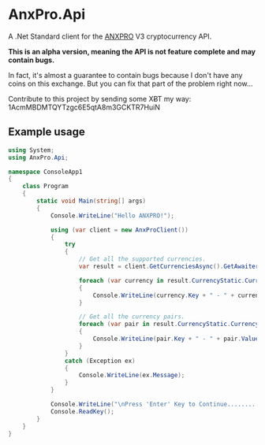 ﻿# AnxPro.Api
A .Net Standard client for the [ANXPRO](https://anxpro.com/pages/api) V3 cryptocurrency API. 


**This is an alpha version, meaning the API is not feature complete and may contain bugs.**

In fact, it's almost a guarantee to contain bugs because I don't have any coins on this exchange.
But you can fix that part of the problem right now...

Contribute to this project by sending some XɃT my way: 1AcmMBDMTQYTzgc6E5qtA8m3GCKTR7HuiN 

## Example usage

```csharp
using System;
using AnxPro.Api;

namespace ConsoleApp1
{
    class Program
    {
        static void Main(string[] args)
        {
            Console.WriteLine("Hello ANXPRO!");

            using (var client = new AnxProClient())
            {
                try
                {
                    // Get all the supported currencies.
                    var result = client.GetCurrenciesAsync().GetAwaiter().GetResult();

                    foreach (var currency in result.CurrencyStatic.Currencies)
                    {
                        Console.WriteLine(currency.Key + " - " + currency.Value.Symbol);
                    }

                    // Get all the currency pairs.
                    foreach (var pair in result.CurrencyStatic.CurrencyPairs)
                    {
                        Console.WriteLine(pair.Key + " - " + pair.Value.PreferredMarket);
                    }
                }
                catch (Exception ex)
                {
                    Console.WriteLine(ex.Message);
                }
            }

            Console.WriteLine("\nPress 'Enter' Key to Continue.........");
            Console.ReadKey();
        }
    }
}

```
